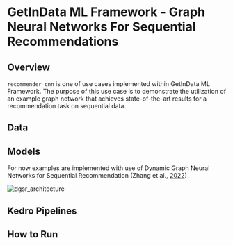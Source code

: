# GetInData ML Framework - Graph Neural Networks For Sequential Recommendations

## Overview

`recommender_gnn` is one of use cases implemented within GetInData ML Framework. The purpose of this use case is to
demonstrate the utilization of an example graph network that achieves state-of-the-art results for a recommendation task
on sequential data.

## Data



## Models

For now examples are implemented with use of Dynamic Graph Neural Networks for Sequential 
Recommendation (Zhang et al., [2022](https://doi.org/10.1109/TKDE.2022.3151618))

![dgsr_architecture](https://user-images.githubusercontent.com/32554595/205959876-25f6e4fa-4a32-4a79-9cff-77e8f5656077.png)

## Kedro Pipelines

## How to Run


